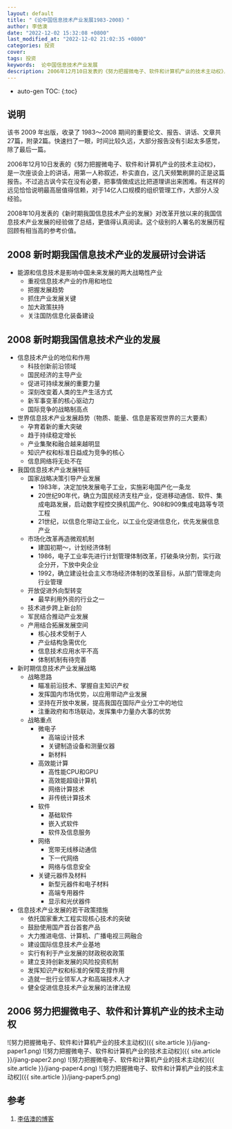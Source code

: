 ```yaml
---
layout: default
title: "《论中国信息技术产业发展1983-2008》"
author: 李佶澳
date: "2022-12-02 15:32:08 +0800"
last_modified_at: "2022-12-02 21:02:35 +0800"
categories: 投资
cover:
tags: 投资
keywords:  论中国信息技术产业发展
description: 2006年12月10日发表的《努力把握微电子、软件和计算机产业的技术主动权》，是一次座谈会上的讲话，用第一人称叙述，朴实直白。这几天频繁刷屏的正是这篇报告，
---
```


* auto-gen TOC:
{:toc}

## 说明

该书 2009 年出版，收录了 1983～2008 期间的重要论文、报告、讲话、文章共27篇，附录2篇。快速扫了一眼，时间比较久远，大部分报告没有引起太多感觉，除了最后一篇。

2006年12月10日发表的《努力把握微电子、软件和计算机产业的技术主动权》，是一次座谈会上的讲话，用第一人称叙述，朴实直白，这几天频繁刷屏的正是这篇报告。不过追古讽今实在没有必要，把事情做成远比把道理讲出来困难。有这样的远见恰恰说明最高层值得信赖，对于14亿人口规模的组织管理工作，大部分人没经验。

2008年10月发表的《新时期我国信息技术产业的发展》对改革开放以来的我国信息技术产业发展的经验做了总结，更值得认真阅读。这个级别的人署名的发展历程回顾有相当高的参考价值。

## 2008 新时期我国信息技术产业的发展研讨会讲话

- 能源和信息技术是影响中国未来发展的两大战略性产业
  - 重视信息技术产业的作用和地位
  - 把握发展趋势
  - 抓住产业发展关键
  - 加大政策扶持
  - 关注国防信息化装备建设

## 2008 新时期我国信息技术产业的发展

- 信息技术产业的地位和作用
    - 科技创新前沿领域
    - 国民经济的主导产业
    - 促进可持续发展的重要力量
    - 深刻改变着人类的生产生活方式
    - 新军事变革的核心驱动力
    - 国际竞争的战略制高点
- 世界信息技术产业发展趋势（物质、能量、信息是客观世界的三大要素）
    - 孕育着新的重大突破
    - 趋于持续稳定增长
    - 产业集聚和融合越来越明显
    - 知识产权和标准日益成为竞争的核心
    - 信息网络将无处不在
- 我国信息技术产业发展特征
    - 国家战略决策引导产业发展
      - 1983年，决定加快发展电子工业，实施彩电国产化一条龙
      - 20世纪90年代，确立为国民经济支柱产业，促进移动通信、软件、集成电路发展，启动数字程控交换机国产化、908和909集成电路等专项工程
      - 21世纪，以信息化带动工业化，以工业化促进信息化，优先发展信息产业
    - 市场化改革再造微观机制
      - 建国初期～，计划经济体制
      - 1986，电子工业率先进行计划管理体制改革，打破条块分割，实行政企分开，下放中央企业
      - 1992，确立建设社会主义市场经济体制的改革目标，从部门管理走向行业管理
    - 开放促进外向型转变
      - 最早利用外资的行业之一
    - 技术进步跨上新台阶
    - 军民结合推动产业发展
    - 产用结合拓展发展空间
      - 核心技术受制于人
      - 产业结构急需优化
      - 信息技术应用水平不高
      - 体制机制有待完善
- 新时期信息技术产业发展战略
    - 战略思路
      - 瞄准前沿技术、掌握自主知识产权
      - 发挥国内市场优势，以应用带动产业发展
      - 坚持在开放中发展，提高我国在国际产业分工中的地位
      - 注重政府和市场联动，发挥集中力量办大事的优势
    - 战略重点
      - 微电子
        - 高端设计技术
        - 关键制造设备和测量仪器
        - 新材料
      - 高效能计算
        - 高性能CPU和GPU
        - 高效能超级计算机
        - 网络计算技术
        - 非传统计算技术
      - 软件
        - 基础软件
        - 嵌入式软件
        - 软件及信息服务
      - 网络
        - 宽带无线移动通信
        - 下一代网络
        - 网络与信息安全
      - 关键元器件及材料
        - 新型元器件和电子材料
        - 高端专用器件
        - 显示和光伏器件
- 信息技术产业发展的若干政策措施
  - 依托国家重大工程实现核心技术的突破
  - 鼓励使用国产首台首套产品
  - 大力推进电信、计算机、广播电视三网融合
  - 建设国际信息技术产业基地
  - 实行有利于产业发展的财政税收政策
  - 建立支持创新发展的风险投资机制
  - 发挥知识产权和标准的保障支撑作用
  - 造就一批行业领军人才和高端技术人才
  - 健全促进信息技术产业发展的法律法规

## 2006 努力把握微电子、软件和计算机产业的技术主动权

![努力把握微电子、软件和计算机产业的技术主动权]({{ site.article }}/jiang-paper1.png)
![努力把握微电子、软件和计算机产业的技术主动权]({{ site.article }}/jiang-paper2.png)
![努力把握微电子、软件和计算机产业的技术主动权]({{ site.article }}/jiang-paper4.png)
![努力把握微电子、软件和计算机产业的技术主动权]({{ site.article }}/jiang-paper5.png)

## 参考

1. [李佶澳的博客][1]

[1]: https://www.lijiaocn.com "李佶澳的博客"

